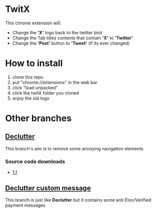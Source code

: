 # TwitX

This chrome extension will:

* Change the **'X'** logo back to the twitter bird
* Change the Tab titles contents that contain **'X'** to **'Twitter'**
* Change the **'Post'** button to **'Tweet'** (if its ever changed)


# How to install

1.  clone this repo
2.  put "chrome://extensions" in the web bar
3.  click "load unpacked"
4.  click the twitX folder you cloned
5.  enjoy the old logo

# Other branches

## [Declutter](https://github.com/Barnold8/TwitX/tree/declutter)

This branch's aim is to remove some annoying navigation elements
### Source code downloads

* [1.1](https://github.com/Barnold8/TwitX/releases/tag/Basic)


## [Declutter custom message](https://github.com/Barnold8/TwitX/tree/declutter-custom-message)

This branch is just like **Declutter** but it contains some anti Elon/Verified payment messages 
